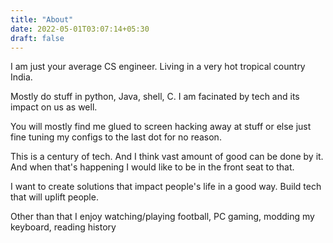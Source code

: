 ```yaml
---
title: "About"
date: 2022-05-01T03:07:14+05:30
draft: false
---
```


I am just your average CS engineer. Living in a very hot tropical country India.

Mostly do stuff in python, Java, shell, C.
I am facinated by tech and its impact on us as well.

You will mostly find me glued to screen hacking away at stuff or else just fine
tuning my configs to the last dot for no reason.

This is a century of tech. And I think vast amount of good can be done by it. And when that's happening I would like to be in the front seat to that.

I want to create solutions that impact people's life in a good way. Build tech that will uplift people.

Other than that I enjoy watching/playing football, PC gaming, modding my keyboard, reading history
